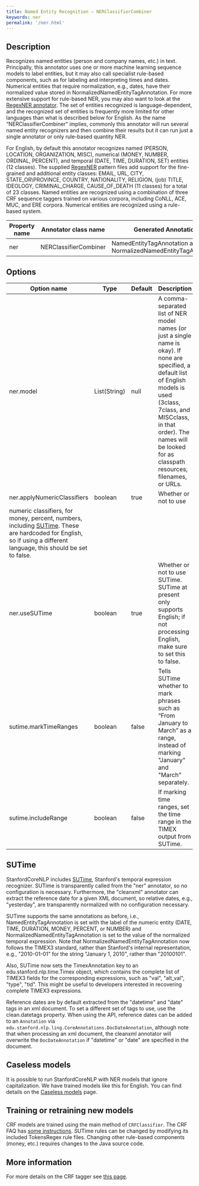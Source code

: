 ```yaml
---
title: Named Entity Recognition – NERClassifierCombiner
keywords: ner
permalink: '/ner.html'
---
```


## Description

Recognizes named entities (person and company names, etc.) in text.
Principally, this annotator uses one or more machine learning sequence
models to label entities, but it may also call specialist rule-based
components, such as for labeling and interpreting times and dates.
Numerical entities that require normalization, e.g., dates,
have their normalized value stored in NormalizedNamedEntityTagAnnotation.
For more extensive support for rule-based NER, you may also want to
look at the [RegexNER annotator](regexner.html).
The set of entities recognized is language-dependent, and the
recognized set of entities is frequently more limited for other
languages than what is
described below for English. As the name “NERClassifierCombiner”
implies, commonly this annotator will run several named entity
recognizers and then combine their results but it can run just a
single annotator or only rule-based quantity NER.

For English, by default this annotator recognizes
named (PERSON, LOCATION, ORGANIZATION, MISC), numerical (MONEY,
NUMBER, ORDINAL, PERCENT), and temporal (DATE, TIME, DURATION, SET)
entities (12 classes). The supplied [RegexNER](regexner.html) pattern
files add support for the fine-grained and additional entity classes:
EMAIL, URL, CITY, STATE\_OR\PROVINCE, COUNTRY, NATIONALITY, RELIGION,
(job) TITLE, IDEOLOGY, CRIMINAL\_CHARGE, CAUSE\_OF\_DEATH (11 classes)
for a total of 23 classes. Named entities are recognized using a combination of three
CRF sequence taggers trained on various corpora, including CoNLL, ACE,
MUC, and ERE corpora. Numerical entities are recognized using a rule-based
system. 

| Property name | Annotator class name | Generated Annotation |
| --- | --- | --- |
| ner | NERClassifierCombiner | NamedEntityTagAnnotation and NormalizedNamedEntityTagAnnotation |

## Options

| Option name | Type | Default | Description |
| --- | --- | --- | --- |
| ner.model | List(String) | null | A comma-separated list of NER model names (or just a single name is okay). If none are specified, a default list of English models is used (3class, 7class, and MISCclass, in that order). The names will be looked for as classpath resources, filenames, or URLs. |
| ner.applyNumericClassifiers | boolean | true | Whether or not to use
| numeric classifiers, for money, percent, numbers, including [SUTime](http://nlp.stanford.edu/software/regexner/).  These are hardcoded for English, so if using a different language, this should be set to false. |
| ner.useSUTime | boolean | true | Whether or not to use SUTime. SUTime at present only supports English; if not processing English, make sure to set this to false. |
| sutime.markTimeRanges | boolean | false | Tells SUTime whether to mark phrases such as “From January to March” as a range, instead of marking "January" and "March" separately. |
| sutime.includeRange | boolean | false | If marking time ranges, set the time range in the TIMEX output from SUTime. |

## SUTime

StanfordCoreNLP includes [SUTime](http://nlp.stanford.edu/software/sutime.html), Stanford's temporal expression
recognizer. SUTime is transparently called from the "ner" annotator,
so no configuration is necessary. Furthermore, the "cleanxml"
annotator can extract the reference date for a given XML document, so
relative dates, e.g., "yesterday", are transparently normalized with
no configuration necessary.

SUTime supports the same annotations as before, i.e.,
NamedEntityTagAnnotation is set with the label of the numeric entity (DATE,
TIME, DURATION, MONEY, PERCENT, or NUMBER) and
NormalizedNamedEntityTagAnnotation is set to the value of the normalized
temporal expression. Note that NormalizedNamedEntityTagAnnotation now
follows the TIMEX3 standard, rather than Stanford's internal representation,
e.g., "2010-01-01" for the string "January 1, 2010", rather than "20100101".

Also, SUTime now sets the TimexAnnotation key to an
edu.stanford.nlp.time.Timex object, which contains the complete list of
TIMEX3 fields for the corresponding expressions, such as "val", "alt_val",
"type", "tid". This might be useful to developers interested in recovering
complete TIMEX3 expressions.

Reference dates are by default extracted from the "datetime" and
"date" tags in an xml document.  To set a different set of tags to
use, use the clean.datetags property.  When using the API, reference
dates can be added to an `Annotation` via
`edu.stanford.nlp.ling.CoreAnnotations.DocDateAnnotation`,
although note that when processing an xml document, the cleanxml
annotator will overwrite the `DocDateAnnotation` if
"datetime" or "date" are specified in the document.


## Caseless models

It is possible to run StanfordCoreNLP with NER
models that ignore capitalization. We have trained models like this
for English. You can find details on the
[Caseless models](caseless.html) page.

## Training or retraining new models

CRF models are trained using the main method of
`CRFClassifier`. The CRF FAQ has [some instructions](https://nlp.stanford.edu/software/crf-faq.html#a).
SUTime rules can be changed by modifying its included
TokensRegex rule files. Changing other rule-based components (money,
etc.) requires changes to the Java source code.

## More information 

For more details on the CRF tagger see [this page](http://nlp.stanford.edu/software/CRF-NER.html).
